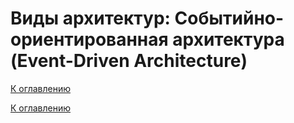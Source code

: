 # Виды архитектур: Событийно-ориентированная архитектура (Event-Driven Architecture)

<!--

-->

[К оглавлению](../../README.md)



[К оглавлению](../../README.md)
